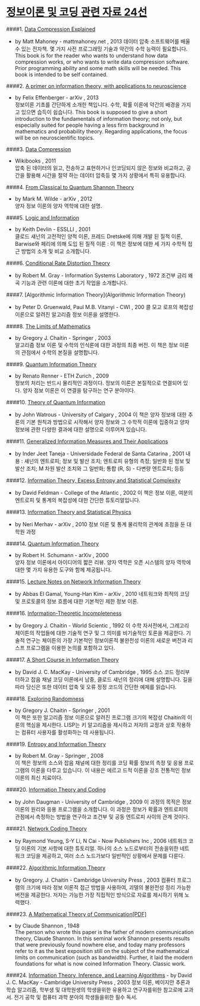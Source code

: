 # [정보이론 및 코딩 관련 자료 24선](http://bluebreeze.co.kr/705)


####1. [Data Compression Explained](http://www.e-booksdirectory.com/details.php?ebook=9238)
- by Matt Mahoney - mattmahoney.net , 2013
데이터 압축 소프트웨어를 배울수 있는 전자책. 몇 가지 사전 프로그래밍 기술과 약간의 수학 능력이 필요합니다. 
This book is for the reader who wants to understand how data compression works, or who wants to write data compression software. Prior programming ability and some math skills will be needed. This book is intended to be self contained.

####2. [A primer on information theory, with applications to neuroscience](http://www.e-booksdirectory.com/details.php?ebook=8958)	
- by Felix Effenberger - arXiv , 2013	
정보이론 기초를 간단하게 소개한 책입니다. 수학, 확률 이론에 약간의 배경을 가지고 있으면 습득이 쉽습니다. 
This book is supposed to give a short introduction to the fundamentals of information theory; not only, but especially suited for people having a less firm background in mathematics and probability theory. Regarding applications, the focus will be on neuroscientific topics.

####3. [Data Compression](http://www.e-booksdirectory.com/details.php?ebook=8027)	
- Wikibooks , 2011	
압축 된 데이터의 읽고, 전송하고 표현하거나 인코딩되지 않은 정보와 비교하고, 공간을 활용해 시간을 절약 하는 데이터 압축등 몇 가지 상황에서 특히 유용합니다.

####4. [From Classical to Quantum Shannon Theory](http://www.e-booksdirectory.com/details.php?ebook=7644)
- by Mark M. Wilde - arXiv , 2012	
양자 정보 이론의 양자 역학에 대한 설명.

####5. [Logic and Information](http://www.e-booksdirectory.com/details.php?ebook=6615)	
- by Keith Devlin - ESSLLI , 2001	
클로드 섀넌의 고전적인 양적 이론, 프레드 Dretske에 의해 개발 된 질적 이론, Barwise와 페리에 의해 도입 된 질적 이론 : 이 책은 정보에 대한 세 가지 수학적 접근 방법의 소개 및 비교 소개합니다. 

####6. [Conditional Rate Distortion Theory](http://www.e-booksdirectory.com/details.php?ebook=6295)
- by Robert M. Gray - Information Systems Laboratory , 1972
조건부 금리 왜곡 기능과 관련 이론에 대한 초기 작업을 소개합니다. 

####7. [Algorithmic Information Theory](Algorithmic Information Theory)
- by Peter D. Gruenwald, Paul M.B. Vitanyi - CWI , 200
콜 모고 로프의 복잡성 이론으로 알려진 알고리즘 정보 이론을 설명한다.

####8. [The Limits of Mathematics](http://www.e-booksdirectory.com/details.php?ebook=5845)	
- by Gregory J. Chaitin - Springer , 2003	
알고리즘 정보 이론 및 수학의 인식론에 대한 과정의 최종 버전. 이 책은 정보 이론의 관점에서 수학의 본질을 설명합니다.

####9. [Quantum Information Theory](http://www.e-booksdirectory.com/details.php?ebook=5810)	
- by Renato Renner - ETH Zurich , 2009	
정보의 처리는 반드시 물리적인 과정이다. 정보의 이론은 본질적으로 연결되어 있다. 양자 정보 이론은 이 연결을 탐구하는 연구 분야이다.

####10. [Theory of Quantum Information](http://www.e-booksdirectory.com/details.php?ebook=5804)
- by John Watrous - University of Calgary , 2004
이 책은 양자 정보에 대한 추론의 기본 원칙과 방법으로 시작해서 양자 정보와 그 수학적 이론에 집중하고 양자 정보에 관한 다양한 결과에 대한 설명으로 이루어져 있습니다. 

####11. [Generalized Information Measures and Their Applications](http://www.e-booksdirectory.com/details.php?ebook=5123)
- by Inder Jeet Taneja - Universidade Federal de Santa Catarina , 2001
내용 : 섀넌의 엔트로피; 정보 및 발산 조치; 엔트로피 유형의 측정; 일반화 된 정보 및 발산 조치; M 차원 발산 조치와 그 일반화; 통합 (R, S) - 다변량 엔트로피; 등등

####12. [Information Theory, Excess Entropy and Statistical Complexity](http://www.e-booksdirectory.com/details.php?ebook=4847)	
- by David Feldman - College of the Atlantic , 2002
이 책은 정보 이론, 여분의 엔트로피 및 통계의 복잡성에 대한 간단한 튜토리얼입니다.  

####13. [Information Theory and Statistical Physics](http://www.e-booksdirectory.com/details.php?ebook=4456)
- by Neri Merhav - arXiv , 2010	
정보 이론 및 통계 물리학의 관계에 초점을 둔 대학원 과정 

####14. [Quantum Information Theory](http://www.e-booksdirectory.com/details.php?ebook=4345)
- by Robert H. Schumann - arXiv , 2000	
양자 정보 이론에서 아이디어의 짧은 리뷰. 양자 역학은 오픈 시스템의 양자 역학에 대한 몇 가지 유용한 도구와 함께 제공됩니다. 

####15. [Lecture Notes on Network Information Theory](http://www.e-booksdirectory.com/details.php?ebook=3871)
- by Abbas El Gamal, Young-Han Kim - arXiv , 2010
네트워크와 최적의 코딩 및 프로토콜의 정보 흐름에 대한 기본적인 제한 정보 이론.

####16. [Information-Theoretic Incompleteness](http://www.e-booksdirectory.com/details.php?ebook=3747)	
- by Gregory J. Chaitin - World Scientic , 1992
이 수학 자서전에서, 그레고리 체이튼의 작업들에 대한 기술적 연구 및 그 의미를  비기술적인 토론을 제공한다. 기술적 연구는 체이튼의 가장 기본적인 정보이론적 불완전성 이론의 새로운 버전과 리스프 프로그램을 이용한 논의를 포함하고 있다. 


####17. [A Short Course in Information Theory](http://www.e-booksdirectory.com/details.php?ebook=3610)
- by David J. C. MacKay - University of Cambridge , 1995
소스 코드 정리부터하고 잡음 채널 코딩 이론에서 남중, 클로드 섀넌의 정리에 대해 설명합니다. 길을 따라 당신은 또한 데이터 압축 및 오류 정정 코드의 간단한 예제를 읽습니다.

####18. [Exploring Randomness](http://www.e-booksdirectory.com/details.php?ebook=2085)
- by Gregory J. Chaitin - Springer , 2001	
이 책은 또한 알고리즘 정보 이론으로 알려진 프로그램 크기의 복잡성 Chaitin의 이론의 핵심을 제시한다. LISP는 키 알고리즘을 제시하고 저자의 교정과 상호 작용하는 컴퓨터 사용자를 활성화하는 데 사용됩니다. 

####19. [Entropy and Information Theory](http://www.e-booksdirectory.com/details.php?ebook=1404)
- by Robert M. Gray - Springer , 2008	
이 책은 정보의 소스와 잡음 채널에 대한 정리를 코딩 확률 정보의 측정 및 응용 프로그램의 이론을 다루고 있습니다. 이 내용은 에르고 드적 이론을 강조 전통적인 정보 이론의 최신 치료이다.

####20. [Information Theory and Coding](http://www.e-booksdirectory.com/details.php?ebook=1175)
- by John Daugman - University of Cambridge , 2009
이 과정의 목적은 정보 이론의 원리와 응용 프로그램을 소개합니다. 이 과정은 정보가 확률과 엔트로피의 관점에서 측정하는 방법을 연구하고 조건부 및 공동 엔트로피 사이의 관계 것이다.

####21. [Network Coding Theory](http://www.e-booksdirectory.com/details.php?ebook=1172)	
- by Raymond Yeung, S-Y Li, N Cai - Now Publishers Inc , 2006
네트워크 코딩 이론의 기본 사항에 대한 튜토리얼. 하나의 소스 노드로부터의 전송을위한 네트워크 코딩을 제공하고, 여러 소스 노드가보다 일반적인 상황에서 문제를 다룬다. 

####22. [Algorithmic Information Theory](http://www.e-booksdirectory.com/details.php?ebook=1171)
- by Gregory. J. Chaitin - Cambridge University Press , 2003
컴퓨터 프로그램의 크기에 따라 정보 이론적 접근 방법을 사용하여, 괴델의 불완전성 정리 가능한 버전을 제공한다. 저자는 가능한 가장 직접적인 방식으로 자료를 제시하기 위해 노력했다. 

####23. [A Mathematical Theory of Communication](http://www.e-booksdirectory.com/details.php?ebook=1121)[[PDF]](https://github.com/yezune/information-theory/raw/master/books/23.A%20Mathematical%20Theory%20of%20Communication.pdf)

- by Claude Shannon , 1948	
The person who wrote this paper is the father of modern communication theory, Claude Shannon. In this seminal work Shannon presents results that were previously found nowhere else, and today many professors refer to it as the best exposition still on the subject of the mathematical limits on communication (such as bandwidth). Further, it laid the modern foundations for what is now coined Information Theory. Classic work. 

####24. [Information Theory, Inference, and Learning Algorithms](http://www.e-booksdirectory.com/details.php?ebook=21) - by David J. C. MacKay - Cambridge University Press , 2003
정보 이론, 베이지안 추론과 학습 알고리즘, 학부생 및 대학원생의 학생을위한 유용하고 연구자를위한 참고로에 교과서. 전기 공학 및 컴퓨터 과학 분야의 학생들을위한 필수 독서.
